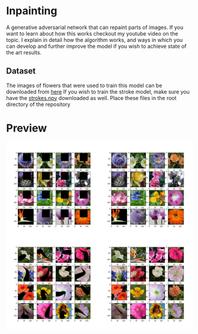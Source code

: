 # Inpainting
A generative adversarial network that can repaint parts of images. If you want to learn about how this works checkout my youtube video on the topic. I explain in detail how the algorithm works, and ways in which you can develop and further improve the model if you wish to achieve state of the art results.

## Dataset

The images of flowers that were used to train this model can be downloaded from [here](https://drive.google.com/file/d/1YefFoLEGwUGDdGyw7fBpWxfcKFW9-kEj/view?usp=sharing)
If you wish to train the stroke model, make sure you have the [strokes.npy](https://drive.google.com/file/d/1t3WIdF_0p7errAx7eOQPzurIagEzJkO5/view?usp=sharing) downloaded as well.
Place these files in the root directory of the repository


# Preview

![image with black patch](images/patch_painting.png "patch image")
![inpainted stroke images](images/stroke_painting.png "stroke image")